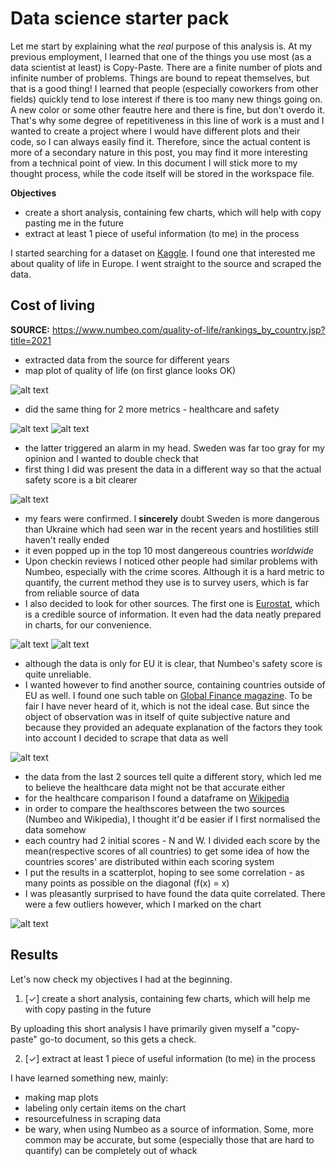# Data science starter pack

Let me start by explaining what the _real_ purpose of this analysis is. At my previous employment, I learned that one of the things you use most (as a data scientist at least) is Copy-Paste. There are a finite number of plots and infinite number of problems. Things are bound to repeat themselves, but that is a good thing! I learned that people (especially coworkers from other fields) quickly tend to lose interest if there is too many new things going on. A new color or some other feautre here and there is fine, but don't overdo it. That's why some degree of repetitiveness in this line of work is a must and I wanted to create a project where I would have different plots and their code, so I can always easily find it. Therefore, since the actual content is more of a secondary nature in this post, you may find it more interesting from a technical point of view. In this document I will stick more to my thought process, while the code itself will be stored in the workspace file. 

**Objectives**
- create a short analysis, containing few charts, which will help with copy pasting me in the future
- extract at least 1 piece of useful information (to me) in the process

I started searching for a dataset on [Kaggle](https://www.kaggle.com/). I found one that interested me about quality of life in Europe. I went straight to the source and scraped the data. 

## Cost of living
**SOURCE:** https://www.numbeo.com/quality-of-life/rankings_by_country.jsp?title=2021

* extracted data from the source for different years
* map plot of quality of life (on first glance looks OK)

![alt text](https://github.com/ZigaPotrebujes/Data-science-starter-pack/blob/main/plots/DS1-QoL-facet.png)

* did the same thing for 2 more metrics - healthcare and safety

![alt text](https://github.com/ZigaPotrebujes/Data-science-starter-pack/blob/main/plots/DS1-hc-facet.png)
![alt text](https://github.com/ZigaPotrebujes/Data-science-starter-pack/blob/main/plots/DS1-safety-facet-num.png)

* the latter triggered an alarm in my head. Sweden was far too gray for my opinion and I wanted to double check that
* first thing I did was present the data in a different way so that the actual safety score is a bit clearer

![alt text](https://github.com/ZigaPotrebujes/Data-science-starter-pack/blob/main/plots/DS1-safety-barpl-numbeo.png)

* my fears were confirmed. I **sincerely** doubt Sweden is more dangerous than Ukraine which had seen war in the recent years and hostilities still haven't really ended
* it even popped up in the top 10 most dangereous countries _worldwide_
* Upon checkin reviews I noticed other people had similar problems with Numbeo, especially with the crime scores. Although it is a hard metric to quantify, the current method they use is to survey users, which is far from reliable source of data
* I also decided to look for other sources. The first one is [Eurostat](https://ec.europa.eu/eurostat/statistics-explained/index.php?title=Archive:Quality_of_life_in_Europe_-_facts_and_views_-_economic_and_physical_safety&oldid=400085#Data_sources_and_availability), which is a credible source of information. It even had the data neatly prepared in charts, for our convenience. 

![alt text](https://github.com/ZigaPotrebujes/Data-science-starter-pack/blob/main/plots/DS1-eurostat-stackedbarchart.png)
![alt text](https://github.com/ZigaPotrebujes/Data-science-starter-pack/blob/main/plots/DS1-eurostat-scatterplot.png)

* although the data is only for EU it is clear, that Numbeo's safety score is quite unreliable. 
* I wanted however to find another source, containing countries outside of EU as well. I found one such table on [Global Finance magazine](https://www.gfmag.com/global-data/non-economic-data/worlds-safest-countries-2019). To be fair I have never heard of it, which is not the ideal case. But since the object of observation was in itself of quite subjective nature and because they provided an adequate explanation of the factors they took into account I decided to scrape that data as well

![alt text](https://github.com/ZigaPotrebujes/Data-science-starter-pack/blob/main/plots/DS1-safety-2019-gfmag.png)

* the data from the last 2 sources tell quite a different story, which led me to believe the healthcare data might not be that accurate either
* for the healthcare comparison I found a dataframe on [Wikipedia](https://en.wikipedia.org/wiki/Euro_Health_Consumer_Index)
* in order to compare the healthscores between the two sources (Numbeo and Wikipedia), I thought it'd be easier if I first normalised the data somehow 
* each country had 2 initial scores - N and W. I divided each score by the mean(respective scores of all countries) to get some idea of how the countries scores' are distributed within each scoring system
* I put the results in a scatterplot, hoping to see some correlation - as many points as possible on the diagonal (f(x) = x)
* I was pleasantly surprised to have found the data quite correlated. There were a few outliers however, which I marked on the chart

![alt text](https://github.com/ZigaPotrebujes/Data-science-starter-pack/blob/main/plots/DS1-hc-sctrplt-normalised-wiki-numbeo.png)

## Results
Let's now check my objectives I had at the beginning. 

1. [✓] create a short analysis, containing few charts, which will help me with copy pasting in the future

By uploading this short analysis I have primarily given myself a "copy-paste" go-to document, so this gets a check. 

2. [✓] extract at least 1 piece of useful information (to me) in the process

I have learned something new, mainly:
- making map plots
- labeling only certain items on the chart
- resourcefulness in scraping data
- be wary, when using Numbeo as a source of information. Some, more common may be accurate, but some (especially those that are hard to quantify) can be completely out of whack
